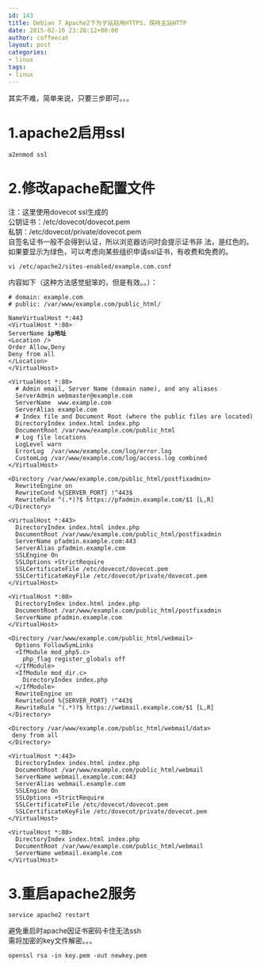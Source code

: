 ```yaml
---
id: 143
title: Debian 7 Apache2下为子站启用HTTPS，保持主站HTTP
date: 2015-02-16 23:28:12+00:00
author: coffeecat
layout: post
categories:
- linux
tags:
- linux
---
```

其实不难，简单来说，只要三步即可。。。

# 1.apache2启用ssl

<pre><code class="language-sh">a2enmod ssl</code></pre>

# 2.修改apache配置文件

注：这里使用dovecot ssl生成的  
公钥证书：/etc/dovecot/dovecot.pem  
私钥：/etc/dovecot/private/dovecot.pem  
自签名证书一般不会得到认证，所以浏览器访问时会提示证书非 法，是红色的。  
如果要显示为绿色，可以考虑向某些组织申请ssl证书，有收费和免费的。

<pre><code class="language-sh">vi /etc/apache2/sites-enabled/example.com.conf</code></pre>

内容如下（这种方法感觉挺笨的，但是有效。。）：  
<!--more-->

<pre><code class="language-vim"># domain: example.com
# public: /var/www/example.com/public_html/

NameVirtualHost *:443  
&lt;VirtualHost *:80&gt;
ServerName <strong>ip地址</strong>
&lt;Location /&gt;
Order Allow,Deny
Deny from all
&lt;/Location&gt;
&lt;/VirtualHost&gt;

&lt;VirtualHost *:80&gt;
  # Admin email, Server Name (domain name), and any aliases
  ServerAdmin webmaster@example.com
  ServerName  www.example.com
  ServerAlias example.com
  # Index file and Document Root (where the public files are located)
  DirectoryIndex index.html index.php
  DocumentRoot /var/www/example.com/public_html
  # Log file locations
  LogLevel warn
  ErrorLog  /var/www/example.com/log/error.log
  CustomLog /var/www/example.com/log/access.log combined
&lt;/VirtualHost&gt;
  
&lt;Directory /var/www/example.com/public_html/postfixadmin&gt;
  RewriteEngine on
  RewriteCond %{SERVER_PORT} !^443$
  RewriteRule ^(.*)?$ https://pfadmin.example.com/$1 [L,R]
&lt;/Directory&gt;

&lt;VirtualHost *:443&gt;
  DirectoryIndex index.html index.php
  DocumentRoot /var/www/example.com/public_html/postfixadmin
  ServerName pfadmin.example.com:443
  ServerAlias pfadmin.example.com
  SSLEngine On
  SSLOptions +StrictRequire
  SSLCertificateFile /etc/dovecot/dovecot.pem
  SSLCertificateKeyFile /etc/dovecot/private/dovecot.pem
&lt;/VirtualHost&gt;

&lt;VirtualHost *:80&gt;
  DirectoryIndex index.html index.php
  DocumentRoot /var/www/example.com/public_html/postfixadmin
  ServerName pfadmin.example.com
&lt;/VirtualHost&gt;

&lt;Directory /var/www/example.com/public_html/webmail&gt;
  Options FollowSymLinks
  &lt;IfModule mod_php5.c&gt;
    php_flag register_globals off
  &lt;/IfModule&gt;
  &lt;IfModule mod_dir.c&gt;
    DirectoryIndex index.php
  &lt;/IfModule&gt;
  RewriteEngine on
  RewriteCond %{SERVER_PORT} !^443$
  RewriteRule ^(.*)?$ https://webmail.example.com/$1 [L,R]
&lt;/Directory&gt;

&lt;Directory /var/www/example.com/public_html/webmail/data&gt;
 deny from all
&lt;/Directory&gt;

&lt;VirtualHost *:443&gt;
  DirectoryIndex index.html index.php
  DocumentRoot /var/www/example.com/public_html/webmail
  ServerName webmail.example.com:443
  ServerAlias webmail.example.com
  SSLEngine On
  SSLOptions +StrictRequire
  SSLCertificateFile /etc/dovecot/dovecot.pem
  SSLCertificateKeyFile /etc/dovecot/private/dovecot.pem
&lt;/VirtualHost&gt;

&lt;VirtualHost *:80&gt;
  DirectoryIndex index.html index.php
  DocumentRoot /var/www/example.com/public_html/webmail
  ServerName webmail.example.com
&lt;/VirtualHost&gt;</code></pre>

# 3.重启apache2服务

<pre><code class="language-sh">service apache2 restart</code></pre>

避免重启时apache因证书密码卡住无法ssh  
需将加密的key文件解密。。。

<pre><code class="language-sh">openssl rsa -in key.pem -out newkey.pem</code></pre>